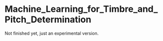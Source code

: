 Machine_Learning_for_Timbre_and_Pitch_Determination
===================================================

Not finished yet, just an experimental version.
